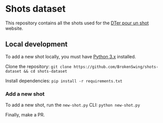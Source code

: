 # Shots dataset

This repository contains all the shots used for the [DTer pour un shot](https://dter-pour-un-shot.fr)
website.

## Local development

To add a new shot locally, you must have [Python 3.x](https://www.python.org/downloads/) installed.

Clone the repository: `git clone https://github.com/BrokenSwing/shots-dataset && cd shots-dataset`

Install dependencies: `pip install -r requirements.txt`

### Add a new shot

To add a new shot, run the `new-shot.py` CLI: `python new-shot.py`

Finally, make a PR.